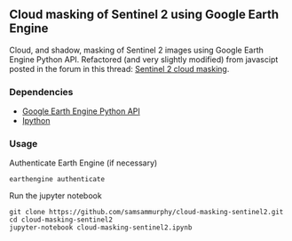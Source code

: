 ## Cloud masking of Sentinel 2 using Google Earth Engine

Cloud, and shadow, masking of Sentinel 2 images using Google Earth Engine Python API. Refactored (and very slightly modified) from javascipt posted in the forum in this thread: [Sentinel 2 cloud masking](https://groups.google.com/forum/#!searchin/google-earth-engine-developers/cloud$20masking%7Csort:relevance/google-earth-engine-developers/i63DS-Dg8Sg/Kc0knF9BBgAJ).

### Dependencies

* [Google Earth Engine Python API](https://developers.google.com/earth-engine/python_install)
* [Ipython](https://ipython.org/install.html)

### Usage

Authenticate Earth Engine (if necessary)

`earthengine authenticate`

Run the jupyter notebook
```
git clone https://github.com/samsammurphy/cloud-masking-sentinel2.git
cd cloud-masking-sentinel2
jupyter-notebook cloud-masking-sentinel2.ipynb
```
